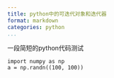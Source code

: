 ```yaml
---
title: python中的可迭代对象和迭代器
format: markdown
categories: python
...
```


一段简短的python代码测试

```
import numpy as np
a = np.randn((100, 100))
```
